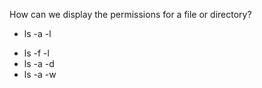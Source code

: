 How can we display the permissions for a file or directory?

+ ls -a -l
* ls -f -l
* ls -a -d
* ls -a -w
